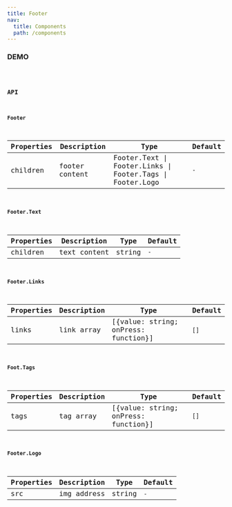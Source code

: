 ```yaml
---
title: Footer
nav:
  title: Components
  path: /components
---
```


### DEMO

<code src="./demo/basic.tsx" />

### API

#### Footer

| Properties | Description | Type | Default |
| --- | --- | --- | --- |
| children |  footer content |  Footer.Text \| Footer.Links \| Footer.Tags \| Footer.Logo  | `-` |

#### Footer.Text

| Properties | Description | Type | Default |
| --- | --- | --- | --- |
| children | text content | string | `-` |

#### Footer.Links

| Properties | Description | Type | Default |
| --- | --- | --- | --- |
| links |  link array | [{value: string; onPress: function}] | `[]` |

#### Foot.Tags

| Properties | Description | Type | Default |
| --- | --- | --- | --- |
| tags | tag array | [{value: string; onPress: function}] | `[]` |

#### Footer.Logo

| Properties | Description | Type | Default |
| --- | --- | --- | --- |
| src | img address | string | `-` |
